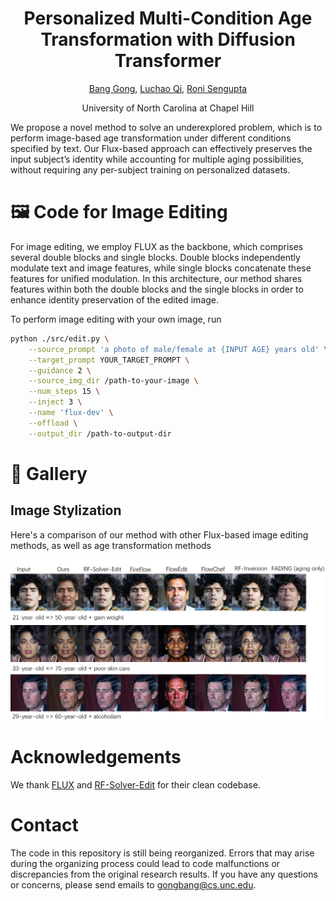 <div align="center">
  
# Personalized Multi-Condition Age Transformation with Diffusion Transformer

[Bang Gong](https://scholar.google.com/citations?hl=zh-CN&user=PeXg3OYAAAAJ&view_op=list_works&authuser=1&gmla=ANZ5fUPsSh7Re8_0I5yXEqZTVVY4wzCDs5Knfxt9-1oJcFQU8XosSgADRnRaO1ooNCnIGMhPKP4bHOPRUlVBibdn8TFREUxabQda18tzcTo), [Luchao Qi](https://luchaoqi.com/), [Roni Sengupta](https://www.cs.unc.edu/~ronisen/)

University of North Carolina at Chapel Hill  

</div>

<p>
We propose a novel method to solve an underexplored problem, which is to perform image-based age transformation under different conditions specified by text. Our Flux-based approach can effectively preserves the input subject’s identity while accounting for multiple aging possibilities, without requiring any per-subject training on personalized datasets. 
</p>



# 🖼️ Code for Image Editing

For image editing, we employ FLUX as the backbone, which comprises several double blocks and single blocks. Double blocks independently modulate text and image features, while single blocks concatenate these features for unified modulation. In this architecture, our method shares features within both the double blocks and the single blocks in order to enhance identity preservation of the edited image.

To perform image editing with your own image, run
```bash
python ./src/edit.py \
    --source_prompt 'a photo of male/female at {INPUT AGE} years old' \
    --target_prompt YOUR_TARGET_PROMPT \
    --guidance 2 \
    --source_img_dir /path-to-your-image \
    --num_steps 15 \
    --inject 3 \
    --name 'flux-dev' \
    --offload \
    --output_dir /path-to-output-dir
```



# 🎨 Gallery


## Image Stylization
Here's a comparison of our method with other Flux-based image editing methods, as well as age transformation methods
<p align="center">
<img src="/repo_figures/visual_results.png" width="1080px"/>
</p>




# Acknowledgements
We thank [FLUX](https://github.com/black-forest-labs/flux/tree/main) and [RF-Solver-Edit](https://github.com/wangjiangshan0725/RF-Solver-Edit/tree/main) for their clean codebase.

# Contact
The code in this repository is still being reorganized. Errors that may arise during the organizing process could lead to code malfunctions or discrepancies from the original research results. If you have any questions or concerns, please send emails to gongbang@cs.unc.edu.

